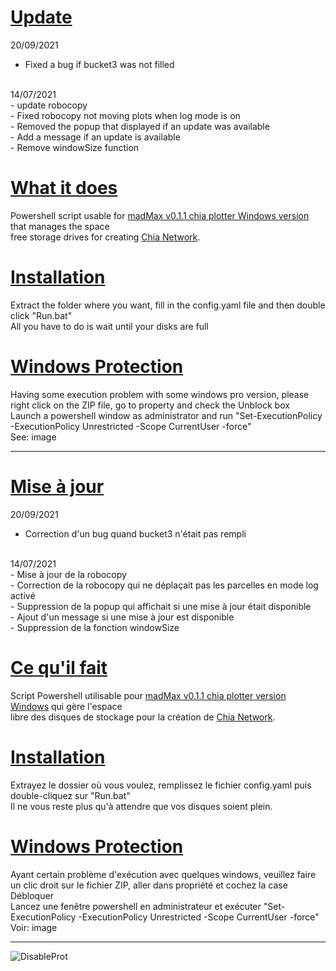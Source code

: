 # <u>Update</u>
20/09/2021 <br>
   - Fixed a bug if bucket3 was not filled
<br>
14/07/2021
<br>
   - update robocopy
   <br>
   - Fixed robocopy not moving plots when log mode is on
   <br>
   - Removed the popup that displayed if an update was available
   <br>
   - Add a message if an update is available
   <br>
   - Remove windowSize function

# <u>What it does</u>
Powershell script usable for <a href="https://github.com/stotiks/chia-plotter/releases" target="_blank" />madMax v0.1.1 chia plotter Windows version</a> that manages the space<br>
free storage drives for creating <a href="https://www.chia.net/" target="_blank" />Chia Network</a>.

# <u>Installation</u>
Extract the folder where you want, fill in the config.yaml file and then double click "Run.bat"<br>
All you have to do is wait until your disks are full

# <u>Windows Protection</u>
Having some execution problem with some windows pro version, please right click on the ZIP file, go to property and check the Unblock box<br>
Launch a powershell window as administrator and run "Set-ExecutionPolicy -ExecutionPolicy Unrestricted -Scope CurrentUser -force"<br>
See: image

----------------------------------------------------------------------------------------------------------------------------------------------------------------
# <u>Mise à jour</u>
20/09/2021
<br>
   - Correction d'un bug quand bucket3 n'était pas rempli
<br>
14/07/2021
<br>
   - Mise à jour de la robocopy
   <br>
   - Correction de la robocopy qui ne déplaçait pas les parcelles en mode log activé
   <br>
   - Suppression de la popup qui affichait si une mise à jour était disponible
   <br>
   - Ajout d'un message si une mise à jour est disponible
   <br>
   - Suppression de la fonction windowSize

# <u>Ce qu'il fait</u>
Script Powershell utilisable pour <a href="https://github.com/stotiks/chia-plotter/releases" target="_blank" />madMax v0.1.1 chia plotter version Windows</a> qui gère l'espace<br> 
libre des disques de stockage pour la création de <a href="https://www.chia.net/" target="_blank" />Chia Network</a>.

# <u>Installation</u>
Extrayez le dossier où vous voulez, remplissez le fichier config.yaml puis double-cliquez sur "Run.bat"<br>
Il ne vous reste plus qu'à attendre que vos disques soient plein.

# <u>Windows Protection</u>
Ayant certain problème d'exécution avec quelques windows, veuillez faire un clic droit sur le fichier ZIP, aller dans propriété et cochez la case Débloquer<br>
Lancez une fenêtre powershell en administrateur et exécuter "Set-ExecutionPolicy -ExecutionPolicy Unrestricted -Scope CurrentUser -force"<br>
Voir: image

----------------------------------------------------------------------------------------------------------------------------------------------------------------

![DisableProt](https://user-images.githubusercontent.com/3422040/125165342-d59b4980-e196-11eb-90cc-275f020a66ad.png)
